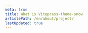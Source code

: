 ```yaml
---
meta: true
title: What is Vitepress-theme-snow
articlePath: /en/about/project/
lastUpdated: true
---
```


